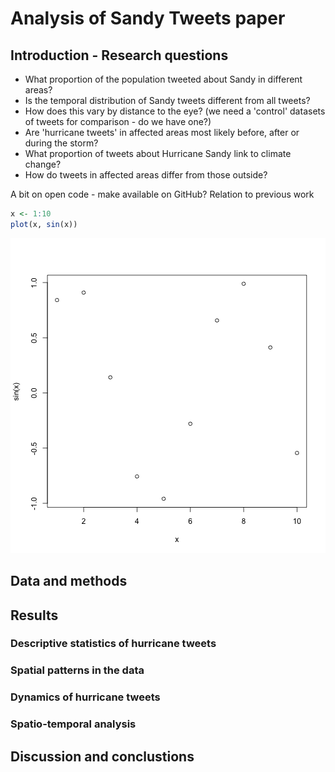 Analysis of Sandy Tweets paper
========================================================

## Introduction - Research questions

- What proportion of the population tweeted about Sandy in different areas? 
- Is the temporal distribution of Sandy tweets different from all tweets? 
- How does this vary by distance to the eye? (we need a 'control' datasets of tweets for comparison - do we have one?) 
- Are 'hurricane tweets' in affected areas most likely before, after or during the storm? 
- What proportion of tweets about Hurricane Sandy link to climate change?
- How do tweets in affected areas differ from those outside?

A bit on open code - make available on GitHub?
Relation to previous work


```r
x <- 1:10
plot(x, sin(x))
```

![plot of chunk unnamed-chunk-1](figure/unnamed-chunk-1.png) 



## Data and methods

## Results

### Descriptive statistics of hurricane tweets

### Spatial patterns in the data

### Dynamics of hurricane tweets

### Spatio-temporal analysis

## Discussion and conclustions

